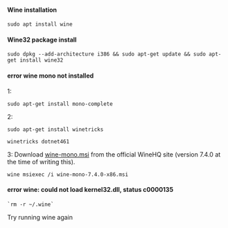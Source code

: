 #### Wine installation
```
sudo apt install wine
```
#### Wine32 package install
```
sudo dpkg --add-architecture i386 && sudo apt-get update && sudo apt-get install wine32
```
#### error wine mono not installed
1:
```
sudo apt-get install mono-complete
```
2:
```
sudo apt-get install winetricks
```
```
winetricks dotnet461
```
3:
Download [wine-mono.msi](https://dl.winehq.org/wine/wine-mono/) from the official WineHQ site (version 7.4.0 at the time of writing this).
```
wine msiexec /i wine-mono-7.4.0-x86.msi
```
#### error wine: could not load kernel32.dll, status c0000135
```
`rm -r ~/.wine`
```
Try running wine again